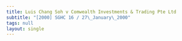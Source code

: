 ```yaml
---
title: Luis Chang Soh v Comwealth Investments & Trading Pte Ltd
subtitle: "[2000] SGHC 16 / 27\_January\_2000"
tags: null
layout: single
---
```


